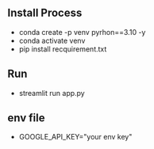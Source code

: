 ## Install Process
- conda create -p venv pyrhon==3.10 -y
- conda activate venv
- pip install recquirement.txt

## Run

- streamlit run app.py 

## env file

- GOOGLE_API_KEY="your env key"
